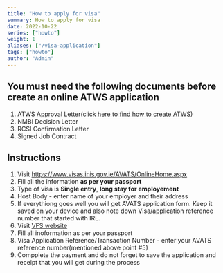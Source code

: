 ```yaml
---
title: "How to apply for visa"
summary: How to apply for visa
date: 2022-10-22
series: ["howto"]
weight: 1
aliases: ["/visa-application"]
tags: ["howto"]
author: "Admin"
---
```


## You must need the following documents before create an online ATWS application
1. ATWS Approval Letter([click here to find how to create ATWS](https://nmbi.netlify.app/posts/nmbi/how-to-apply-atws/))
2. NMBI Decision Letter
3. RCSI Confirmation Letter
4. Signed Job Contract

## Instructions

 1. Visit https://www.visas.inis.gov.ie/AVATS/OnlineHome.aspx
 2. Fill all the information **as per your passport**
 3. Type of visa is **Single entry**, **long stay for employement**
 4. Host Body - enter name of your employer and their address
 5. If everythiong goes well you will get AVATS application form. Keep it saved on your device and also note down Visa/application reference number that started with IRL.
 6. Visit [VFS website](https://www.vfsvisaonline.com/IrelandShoppingCart/pages/Authorization.aspx)
 7. Fill all inoformation as per your passport
 8. Visa Application Reference/Transaction Number  - enter your AVATS reference number(mentioned above point #5)
 9. Compplete the payment and do not forget to save the application and receipt that you will get during the process

